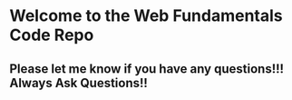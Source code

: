 # Welcome to the Web Fundamentals Code Repo
## Please let me know if you have any questions!!!  Always Ask Questions!!